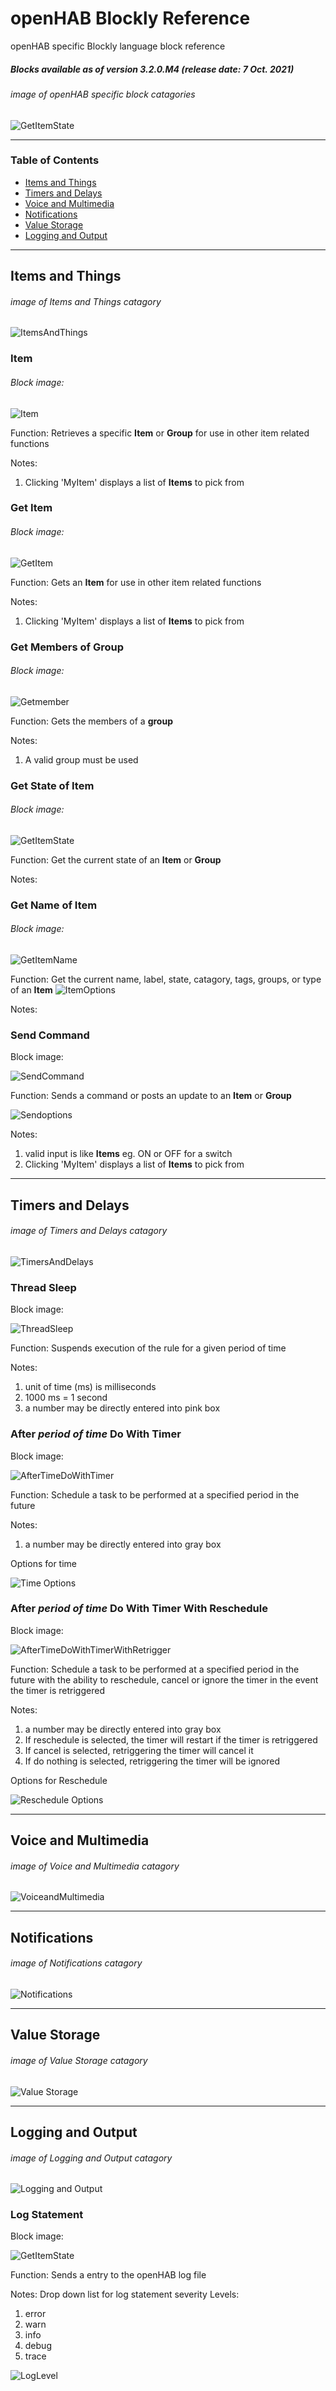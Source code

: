 # openHAB Blockly Reference
openHAB specific Blockly language block reference
##### *Blocks available as of version 3.2.0.M4 (release date: 7 Oct. 2021)* #####
###### image of openHAB specific block catagories ######
![GetItemState](https://github.com/MyRaceData/BlocklyImg/blob/main/toolboxcatagories.png)
___
### Table of Contents ###
* [Items and Things](https://github.com/MyRaceData/OH3BlocklyDoc/blob/main/BlockReference.md#items-and-things)
* [Timers and Delays](https://github.com/MyRaceData/OH3BlocklyDoc/blob/main/BlockReference.md#timers-and-delays)
* [Voice and Multimedia](https://github.com/MyRaceData/OH3BlocklyDoc/blob/main/BlockReference.md#voice-and-multimedia)
* [Notifications](https://github.com/MyRaceData/OH3BlocklyDoc/blob/main/BlockReference.md#notifications)
* [Value Storage](https://github.com/MyRaceData/OH3BlocklyDoc/blob/main/BlockReference.md#value-storage)
* [Logging and Output](https://github.com/MyRaceData/OH3BlocklyDoc/blob/main/BlockReference.md#logging-and-output)
___
## Items and Things
###### image of Items and Things catagory ######
![ItemsAndThings](https://github.com/MyRaceData/BlocklyImg/blob/main/itemsandthings.png)
### Item
###### Block image: ######
![Item](https://github.com/MyRaceData/BlocklyImg/blob/main/item.png)

Function:
Retrieves a specific **Item**  or **Group** for use in other item related functions

Notes:
1. Clicking 'MyItem' displays a list of **Items** to pick from
### Get Item ###
###### Block image: ######
![GetItem](https://github.com/MyRaceData/BlocklyImg/blob/main/getitem.png)

Function:
Gets an **Item** for use in other item related functions

Notes:
1. Clicking 'MyItem' displays a list of **Items** to pick from
### Get Members of Group ###
###### Block image: ######
![Getmember](https://github.com/MyRaceData/BlocklyImg/blob/main/getmemberofgroup.png)

Function:
Gets the members of a **group**

Notes:
1. A valid group must be used
### Get State of Item ###
###### Block image: ######
![GetItemState](https://github.com/MyRaceData/BlocklyImg/blob/main/getstateofitem.png)

Function:
Get the current state of an **Item**  or **Group**

Notes:
### Get Name of Item ###
###### Block image: ######
![GetItemName](https://github.com/MyRaceData/BlocklyImg/blob/main/getnameofitem.png)

Function:
Get the current name, label, state, catagory, tags, groups, or type of an **Item**
![ItemOptions](https://github.com/MyRaceData/BlocklyImg/blob/main/itemnameoptions.png)

Notes:
### Send Command ###
Block image:

![SendCommand](https://github.com/MyRaceData/OH3BlocklyDoc/blob/main/SendCommand.png)

Function:
Sends a command or posts an update to an **Item**  or **Group**

![Sendoptions](https://github.com/MyRaceData/BlocklyImg/blob/main/sendoptions.png)

Notes:
1. valid input is like **Items** eg. ON or OFF for a switch
2. Clicking 'MyItem' displays a list of **Items** to pick from
___
## Timers and Delays ##
###### image of Timers and Delays catagory ######
![TimersAndDelays](https://github.com/MyRaceData/BlocklyImg/blob/main/timersanddelays1.png)
### Thread Sleep ###
Block image:

![ThreadSleep](https://github.com/MyRaceData/BlocklyImg/blob/main/threadsleep.png)

Function:
Suspends execution of the rule for a given period of time

Notes:
1. unit of time (ms) is milliseconds
2. 1000 ms = 1 second
3. a number may be directly entered into pink box 

### After *period of time* Do With Timer ###
Block image:

![AfterTimeDoWithTimer](https://github.com/MyRaceData/BlocklyImg/blob/main/afterxdowithtimer.png)

Function:
Schedule a task to be performed at a specified period in the future

Notes:
1. a number may be directly entered into gray box

Options for time

![Time Options](https://github.com/MyRaceData/BlocklyImg/blob/main/timeroptions.png)

### After *period of time* Do With Timer With Reschedule ###
Block image:

![AfterTimeDoWithTimerWithRetrigger](https://github.com/MyRaceData/BlocklyImg/blob/main/afterXdowithtimerretrigger.png)

Function:
Schedule a task to be performed at a specified period in the future with the ability to reschedule, cancel or ignore the timer in the event the timer is retriggered

Notes:
1. a number may be directly entered into gray box
2. If reschedule is selected, the timer will restart if the timer is retriggered
3. If cancel is selected, retriggering the timer will cancel it
4. If do nothing is selected, retriggering the timer will be ignored

Options for Reschedule

![Reschedule Options](https://github.com/MyRaceData/BlocklyImg/blob/main/rescheduleoptions.png)
___
## Voice and Multimedia
###### image of Voice and Multimedia catagory ######
![VoiceandMultimedia](https://github.com/MyRaceData/BlocklyImg/blob/main/voiceandmultimedia.png)
___
## Notifications
###### image of Notifications catagory ######
![Notifications](https://github.com/MyRaceData/BlocklyImg/blob/main/notifications.png)
___
## Value Storage
###### image of Value Storage catagory ######
![Value Storage](https://github.com/MyRaceData/BlocklyImg/blob/main/valuestorage.png)
___
## Logging and Output
###### image of Logging and Output catagory ######
![Logging and Output](https://github.com/MyRaceData/BlocklyImg/blob/main/loggingandoutput.png)
### Log Statement
Block image:

![GetItemState](https://github.com/MyRaceData/OH3BlocklyDoc/blob/main/OHLog.png)

Function:
Sends a entry to the openHAB log file

Notes:
Drop down list for log statement severity
Levels:
1. error
2. warn
3. info
4. debug
5. trace

![LogLevel](https://github.com/MyRaceData/OH3BlocklyDoc/blob/main/logLevelcrop.png)

